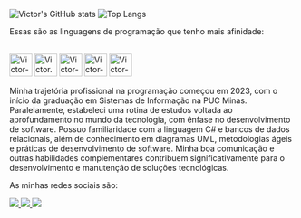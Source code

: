  ![Victor's GitHub stats](https://github-readme-stats.vercel.app/api?username=victorllcs&show_icons=true&theme=tokyonight)
 ![Top Langs](https://github-readme-stats.vercel.app/api/top-langs/?username=victorllcs&hide_progress=true)
  
Essas são as linguagens de programação que tenho mais afinidade:
<div style ="display:inline_block"><br>
<img aling="center" alt="Victor-C#" heigth="30" width="40" src="https://cdn.jsdelivr.net/gh/devicons/devicon@latest/icons/csharp/csharp-original.svg">
<img aling="center" alt="Victor.NET" heigth="30" width="40" src="https://cdn.jsdelivr.net/gh/devicons/devicon@latest/icons/dotnetcore/dotnetcore-original.svg">
<img aling="center" alt="Victor-MySQL" heigth="30" width="40" src="https://cdn.jsdelivr.net/gh/devicons/devicon@latest/icons/mysql/mysql-original-wordmark.svg">
<img aling="center" alt="Victor-Python" heigth="30" width="40" src="https://cdn.jsdelivr.net/gh/devicons/devicon@latest/icons/python/python-original-wordmark.svg">
<img aling="center" alt="Victor-JavaScript" heigth="30" width="40" src="https://cdn.jsdelivr.net/gh/devicons/devicon@latest/icons/javascript/javascript-original.svg">
</div>

<p>
  Minha trajetória profissional na programação começou em 2023, com o início da graduação em Sistemas de Informação na PUC Minas. Paralelamente, estabeleci uma rotina de estudos voltada ao aprofundamento no mundo da tecnologia, com ênfase no desenvolvimento de software. Possuo familiaridade com a linguagem C# e bancos de dados relacionais, além de conhecimento em diagramas UML, metodologias ágeis e práticas de desenvolvimento de software.
 Minha boa comunicação e outras habilidades complementares contribuem significativamente para o desenvolvimento e manutenção de soluções tecnológicas.
 
</p>


<p>As minhas redes sociais são:</p>

<div style = "display:inline_block">
<a href="https://www.instagram.com/victor_llcs/" target="_blank">
  <img src="https://img.shields.io/badge/Instagram-E4405F?style=for-the-badge&logo=instagram&logoColor=white">
</a>
<a href="https://www.linkedin.com/in/victor-lucas-5b8391223/" target="_blank">
  <img src="https://img.shields.io/badge/LinkedIn-0077B5?style=for-the-badge&logo=linkedin&logoColor=white">
</a>
<a href="mailto:vitinholucasangelo2016@gmail.com" target="_blank">
  <img src="https://img.shields.io/badge/Gmail-D14836?style=for-the-badge&logo=gmail&logoColor=white">
</a>
</div>

